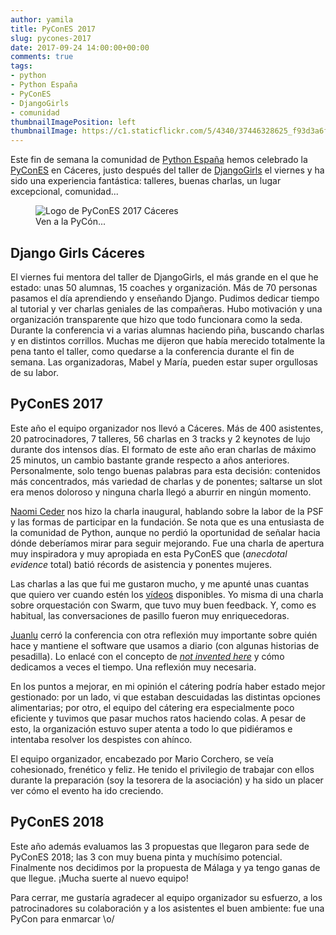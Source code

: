 ```yaml
---
author: yamila
title: PyConES 2017
slug: pycones-2017
date: 2017-09-24 14:00:00+00:00
comments: true
tags:
- python
- Python España
- PyConES
- DjangoGirls
- comunidad
thumbnailImagePosition: left
thumbnailImage: https://c1.staticflickr.com/5/4340/37446328625_f93d3a6f2e_m.jpg
---
```


Este fin de semana la comunidad de <a href="https://es.python.org" target="_blank">Python España</a> hemos celebrado la <a href="https://2017.es.pycon.org" target="_blank">PyConES</a> en Cáceres, justo después del taller de <a href="https://djangogirls.org/caceres/" target="_blank">DjangoGirls</a> el viernes  y ha sido una experiencia fantástica: talleres, buenas charlas, un lugar excepcional, comunidad...

<!--more-->

<figure>
<img src="https://c1.staticflickr.com/5/4340/37446328625_f93d3a6f2e_z.jpg" alt="Logo de PyConES 2017 Cáceres" />
<figcaption>Ven a la PyCón...</figcaption>
</figure>

## Django Girls Cáceres

El viernes fui mentora del taller de DjangoGirls, el más grande en el que he estado: unas 50 alumnas, 15 coaches y organización. Más de 70 personas pasamos el día aprendiendo y enseñando Django. Pudimos dedicar tiempo al tutorial y ver charlas geniales de las compañeras. Hubo motivación y una organización transparente que hizo que todo funcionara como la seda. Durante la conferencia vi a varias alumnas haciendo piña, buscando charlas y en distintos corrillos. Muchas me dijeron que había merecido totalmente la pena tanto el taller, como quedarse a la conferencia durante el fin de semana. Las organizadoras, Mabel y María, pueden estar super orgullosas de su labor.

## PyConES 2017

Este año el equipo organizador nos llevó a Cáceres. Más de 400 asistentes, 20 patrocinadores, 7 talleres, 56 charlas en 3 tracks y 2 keynotes de lujo durante dos intensos días. El formato de este año eran charlas de máximo 25 minutos, un cambio bastante grande respecto a años anteriores. Personalmente, solo tengo buenas palabras para esta decisión: contenidos más concentrados, más variedad de charlas y de ponentes; saltarse un slot era menos doloroso y ninguna charla llegó a aburrir en ningún momento.

<a href="https://twitter.com/NaomiCeder" target="_blank">Naomi Ceder</a> nos hizo la charla inaugural, hablando sobre la labor de la PSF y las formas de participar en la fundación. Se nota que es una entusiasta de la comunidad de Python, aunque no perdió la oportunidad de señalar hacia dónde deberíamos mirar para seguir mejorando. Fue una charla de apertura muy inspiradora y muy apropiada en esta PyConES que (<em>anecdotal evidence</em> total) batió récords de asistencia y ponentes mujeres.

Las charlas a las que fui me gustaron mucho, y me apunté unas cuantas que quiero ver cuando estén los <a href="https://www.youtube.com/c/PythonEspa%C3%B1a">vídeos</a> disponibles. Yo misma di una charla sobre orquestación con Swarm, que tuvo muy buen feedback. Y, como es habitual, las conversaciones de pasillo fueron muy enriquecedoras.

<a href="https://twitter.com/astrojuanlu" target="_blank">Juanlu</a> cerró la conferencia con otra reflexión muy importante sobre quién hace y mantiene el software que usamos a diario (con algunas historias de pesadilla). Lo enlacé con el concepto de <a href="https://en.wikipedia.org/wiki/Not_invented_here" target="_blank"><em>not invented here</em></a> y cómo dedicamos a veces el tiempo. Una reflexión muy necesaria.

En los puntos a mejorar, en mi opinión el cátering podría haber estado mejor gestionado: por un lado, vi que estaban descuidadas las distintas opciones alimentarias; por otro, el equipo del cátering era especialmente poco eficiente y tuvimos que pasar muchos ratos haciendo colas. A pesar de esto, la organización estuvo super atenta a todo lo que pidiéramos e intentaba resolver los despistes con ahínco.

El equipo organizador, encabezado por Mario Corchero, se veía cohesionado, frenético y feliz. He tenido el privilegio de trabajar con ellos durante la preparación (soy la tesorera de la asociación) y ha sido un placer ver cómo el evento ha ido creciendo.

## PyConES 2018

Este año además evaluamos las 3 propuestas que llegaron para sede de PyConES 2018; las 3 con muy buena pinta y muchísimo potencial. Finalmente nos decidimos por la propuesta de Málaga y ya tengo ganas de que llegue. ¡Mucha suerte al nuevo equipo!

Para cerrar, me gustaría agradecer al equipo organizador su esfuerzo, a los patrocinadores su colaboración y a los asistentes el buen ambiente: fue una PyCon para enmarcar \o/
